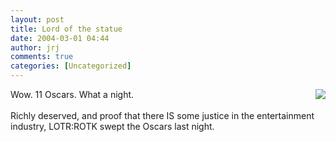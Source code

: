 ```yaml
---
layout: post
title: Lord of the statue
date: 2004-03-01 04:44
author: jrj
comments: true
categories: [Uncategorized]
---
```

<img src="http://www.jrj.org/gol_oscar.gif" align="right" />Wow. 11 Oscars. What a night.
<br />
<br />Richly deserved, and proof that there IS some justice in the entertainment industry, LOTR:ROTK swept the Oscars last night.

